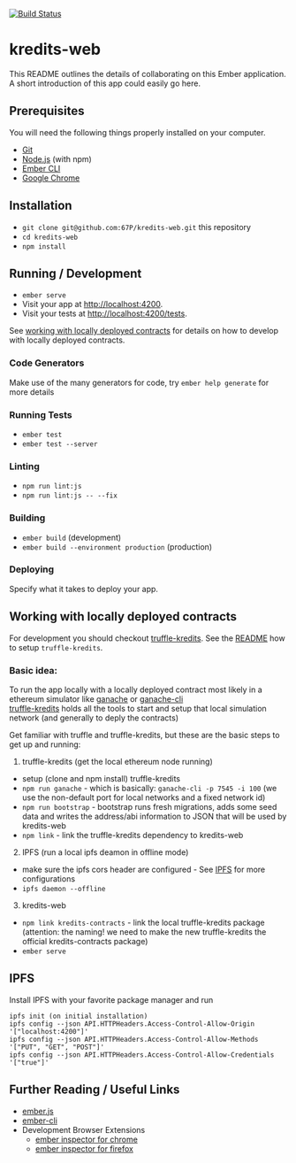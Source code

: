 [![Build Status](https://travis-ci.org/67P/kredits-web.svg?branch=master)](https://travis-ci.org/67P/kredits-web)

# kredits-web

This README outlines the details of collaborating on this Ember application.
A short introduction of this app could easily go here.

## Prerequisites

You will need the following things properly installed on your computer.

* [Git](https://git-scm.com/)
* [Node.js](https://nodejs.org/) (with npm)
* [Ember CLI](https://ember-cli.com/)
* [Google Chrome](https://google.com/chrome/)

## Installation

* `git clone git@github.com:67P/kredits-web.git` this repository
* `cd kredits-web`
* `npm install`

## Running / Development

* `ember serve`
* Visit your app at [http://localhost:4200](http://localhost:4200).
* Visit your tests at [http://localhost:4200/tests](http://localhost:4200/tests).

See [working with locally deployed contracts](https://github.com/67P/kredits-web#working-with-locally-deployed-contracts) for details on how to develop with locally deployed contracts.

### Code Generators

Make use of the many generators for code, try `ember help generate` for more details

### Running Tests

* `ember test`
* `ember test --server`

### Linting

* `npm run lint:js`
* `npm run lint:js -- --fix`

### Building

* `ember build` (development)
* `ember build --environment production` (production)

### Deploying

Specify what it takes to deploy your app.


## Working with locally deployed contracts

For development you should checkout [truffle-kredits](https://github.com/67P/truffle-kredits).
See the [README](https://github.com/67P/truffle-kredits/#readme) how to setup `truffle-kredits`.

### Basic idea:

To run the app locally with a locally deployed contract most likely in a ethereum simulator like [ganache](http://truffleframework.com/ganache/) or [ganache-cli](https://github.com/trufflesuite/ganache-cli)  
[truffle-kredits](https://github.com/67P/truffle-kredits) holds all the tools to start and setup that local simulation network (and generally to deply the contracts)

Get familiar with truffle and truffle-kredits, but these are the basic steps to get up and running: 

1. truffle-kredits (get the local ethereum node running)
  * setup (clone and npm install) truffle-kredits
  * `npm run ganache` - which is basically: `ganache-cli -p 7545 -i 100` (we use the non-default port for local networks and a fixed network id)
  * `npm run bootstrap` - bootstrap runs fresh migrations, adds some seed data and writes the address/abi information to JSON that will be used by kredits-web
  * `npm link` - link the truffle-kredits dependency to kredits-web

2. IPFS (run a local ipfs deamon in offline mode)
  * make sure the ipfs cors header are configured - See [IPFS](#ipfs) for more configurations 
  * `ipfs daemon --offline` 

3. kredits-web
  * `npm link kredits-contracts` - link the local truffle-kredits package (attention: the naming! we need to make the new truffle-kredits the official kredits-contracts package)
  * `ember serve` 

## IPFS

Install IPFS with your favorite package manager and run

    ipfs init (on initial installation)
    ipfs config --json API.HTTPHeaders.Access-Control-Allow-Origin '["localhost:4200"]'
    ipfs config --json API.HTTPHeaders.Access-Control-Allow-Methods '["PUT", "GET", "POST"]'
    ipfs config --json API.HTTPHeaders.Access-Control-Allow-Credentials '["true"]'

## Further Reading / Useful Links

* [ember.js](https://emberjs.com/)
* [ember-cli](https://ember-cli.com/)
* Development Browser Extensions
  * [ember inspector for chrome](https://chrome.google.com/webstore/detail/ember-inspector/bmdblncegkenkacieihfhpjfppoconhi)
  * [ember inspector for firefox](https://addons.mozilla.org/en-US/firefox/addon/ember-inspector/)
